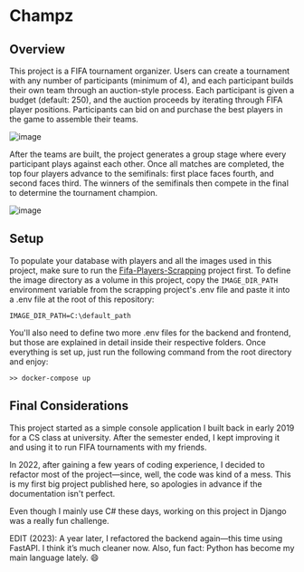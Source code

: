 # Champz
## Overview
This project is a FIFA tournament organizer. Users can create a tournament with any number of participants (minimum of 4), and each participant builds their own team through an auction-style process. Each participant is given a budget (default: 250), and the auction proceeds by iterating through FIFA player positions. Participants can bid on and purchase the best players in the game to assemble their teams.

![image](https://github.com/user-attachments/assets/6e4c41ba-d384-489f-962f-cc7d7abb196e)

After the teams are built, the project generates a group stage where every participant plays against each other. Once all matches are completed, the top four players advance to the semifinals: first place faces fourth, and second faces third. The winners of the semifinals then compete in the final to determine the tournament champion.

![image](https://github.com/caiomelo22/Champz/assets/49076270/83a041d5-ae32-4bcd-903e-5162df4bf4e2)

## Setup
To populate your database with players and all the images used in this project, make sure to run the [Fifa-Players-Scrapping](https://github.com/caiomelo22/Fifa-Players-Scrapping) project first. To define the image directory as a volume in this project, copy the `IMAGE_DIR_PATH` environment variable from the scrapping project's .env file and paste it into a .env file at the root of this repository:
```
IMAGE_DIR_PATH=C:\default_path
```
You'll also need to define two more .env files for the backend and frontend, but those are explained in detail inside their respective folders.
Once everything is set up, just run the following command from the root directory and enjoy:
```
>> docker-compose up
```

## Final Considerations
This project started as a simple console application I built back in early 2019 for a CS class at university. After the semester ended, I kept improving it and using it to run FIFA tournaments with my friends.

In 2022, after gaining a few years of coding experience, I decided to refactor most of the project—since, well, the code was kind of a mess. This is my first big project published here, so apologies in advance if the documentation isn't perfect.

Even though I mainly use C# these days, working on this project in Django was a really fun challenge.

EDIT (2023): A year later, I refactored the backend again—this time using FastAPI. I think it’s much cleaner now. Also, fun fact: Python has become my main language lately. 😄
